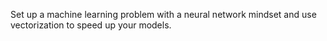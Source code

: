 Set up a machine learning problem with a neural network mindset and use vectorization to speed up your models. 